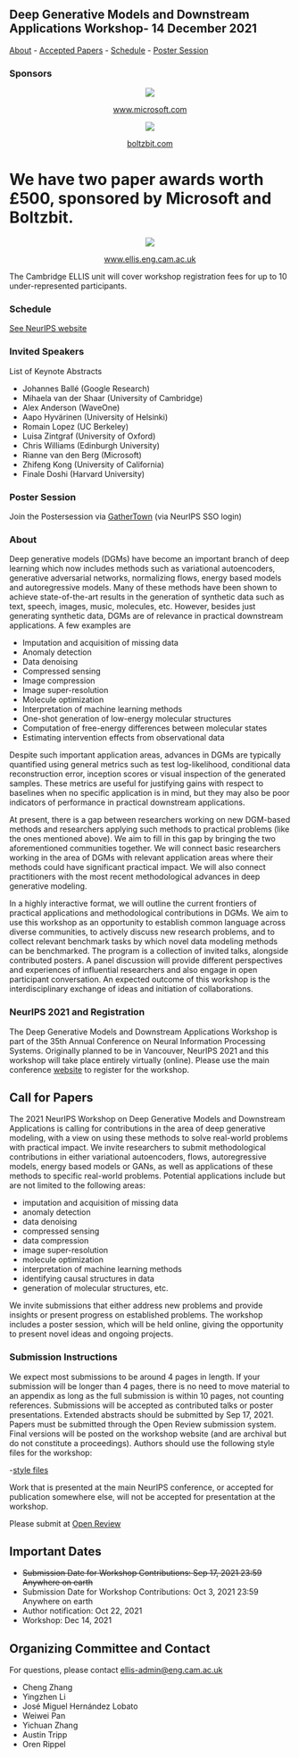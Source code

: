 ## Deep Generative Models and Downstream Applications Workshop- 14 December 2021

[About](#about) - [Accepted Papers](#accepted-papers) - [Schedule](#schedule) - [Poster Session](#poster-session)

### Sponsors
<p align="center">
<img src="https://user-images.githubusercontent.com/38696018/137133387-37a674a9-e397-4006-a21f-beb75c5cf770.jpg"> </p>
<p align="center"><a href="www.microsoft.com<">www.microsoft.com</a></p>
  

<p align="center">
  <img src="https://user-images.githubusercontent.com/38696018/137133589-1a5d3f07-170b-40d2-b35a-2ac731a5b36e.jpg"> </p>

 <p align="center"><a href="www.boltzbit.com<">boltzbit.com</a> </p>

# We have two paper awards worth £500, sponsored by Microsoft and Boltzbit.
<p align="center">
<img src="https://user-images.githubusercontent.com/38696018/137134329-8b61a92d-20a9-4dbf-9c1b-b95e3404d77b.png"> </p>
 <p align="center"><a href="www.ellis.eng.cam.ac.uk<">www.ellis.eng.cam.ac.uk</a></p>

The Cambridge ELLIS unit will cover workshop registration fees for up to 10 under-represented participants.

### Schedule 

[See NeurIPS website](https://neurips.cc)

### Invited Speakers

List of Keynote Abstracts

- Johannes Ballé (Google Research)
- Mihaela van der Shaar (University of Cambridge)
- Alex Anderson (WaveOne)
- Aapo Hyvärinen (University of Helsinki)
- Romain Lopez (UC Berkeley)
- Luisa Zintgraf (University of Oxford)
- Chris Williams (Edinburgh University)
- Rianne van den Berg (Microsoft)
- Zhifeng Kong (University of California)
- Finale Doshi (Harvard University)

### Poster Session

Join the Postersession via [GatherTown](https://www.gather.town) (via NeurIPS SSO login)

### About

Deep generative models (DGMs) have become an important branch of deep learning which now includes methods such as variational autoencoders, generative adversarial networks, normalizing flows, energy based models and autoregressive models. Many of these methods have been shown to achieve state-of-the-art results in the generation of synthetic data such as text, speech, images, music, molecules, etc. However, besides just generating synthetic data, DGMs are of relevance in practical downstream applications. A few examples are

- Imputation and acquisition of missing data
- Anomaly detection
- Data denoising
- Compressed sensing
- Image compression
- Image super-resolution
- Molecule optimization
- Interpretation of machine learning methods
- One-shot generation of low-energy molecular structures
- Computation of free-energy differences between molecular states
- Estimating intervention effects from observational data

Despite such important application areas, advances in DGMs are typically quantified using general metrics such as test log-likelihood, conditional data reconstruction error, inception scores or visual inspection of the generated samples. These metrics are useful for justifying gains with respect to baselines when no specific application is in mind, but they may also be poor indicators of performance in practical downstream applications.

At present, there is a gap between researchers working on new DGM-based methods and researchers applying such methods to practical problems (like the ones mentioned above). We aim to fill in this gap by bringing the two aforementioned communities together. We will connect basic researchers working in the area of DGMs with relevant application areas where their methods could have significant practical impact. We will also connect practitioners with the most recent methodological advances in deep generative modeling.

In a highly interactive format, we will outline the current frontiers of practical applications and methodological contributions in DGMs. We aim to use this workshop as an opportunity to establish common language across diverse communities, to actively discuss new research problems, and to collect relevant benchmark tasks by which novel data modeling methods can be benchmarked. The program is a collection of invited talks, alongside contributed posters. A panel discussion will provide different perspectives and experiences of influential researchers and also engage in open participant conversation. An expected outcome of this workshop is the interdisciplinary exchange of ideas and initiation of collaborations.

### NeurIPS 2021 and Registration

The Deep Generative Models and Downstream Applications Workshop is part of the 35th Annual Conference on Neural Information Processing Systems. Originally planned to be in Vancouver, NeurIPS 2021 and this workshop will take place entirely virtually (online). Please use the main conference [website](https://neurips.cc) to register for the workshop.

## Call for Papers

The 2021 NeurIPS Workshop on Deep Generative Models and Downstream Applications is calling for contributions in the area of deep generative modeling, with a view on using these methods to solve real-world problems with practical impact. We invite researchers to submit methodological contributions in either variational autoencoders, flows, autoregressive models, energy based models or GANs, as well as applications of these methods to specific real-world problems. Potential applications include but are not limited to the following areas: 
- imputation and acquisition of missing data
- anomaly detection
- data denoising
- compressed sensing
- data compression
- image super-resolution
- molecule optimization
- interpretation of machine learning methods
- identifying causal structures in data
- generation of molecular structures, etc. 

We invite submissions that either address new problems and provide insights or present progress on established problems. The workshop includes a poster session, which will be held online, giving the opportunity to present novel ideas and ongoing projects.

### Submission Instructions

We expect most submissions to be around 4 pages in length. If your submission will be longer than 4 pages, there is no need to move material to an appendix as long as the full submission is within 10 pages, not counting references. Submissions will be accepted as contributed talks or poster presentations. Extended abstracts should be submitted by Sep 17, 2021. Papers must be submitted through the Open Review submission system. Final versions will be posted on the workshop website (and are archival but do not constitute a proceedings). Authors should use the following style files for the workshop:

-[style files](https://github.com/dgms-and-applications/2021/raw/Workshop-Style/latex-dgms-apps.zip)

Work that is presented at the main NeurIPS conference, or accepted for publication somewhere else, will not be accepted for presentation at the workshop.

Please submit at [Open Review](https://openreview.net/group?id=NeurIPS.cc/2021/Workshop/DGMs_Applications)

## Important Dates

- <SPAN STYLE="text-decoration:line-through">Submission Date for Workshop Contributions: Sep 17, 2021 23:59 Anywhere on earth</SPAN> 
- Submission Date for Workshop Contributions: Oct 3, 2021 23:59 Anywhere on earth
- Author notification: Oct 22, 2021
- Workshop: Dec 14, 2021

## Organizing Committee and Contact

For questions, please contact [ellis-admin@eng.cam.ac.uk](ellis-admin@eng.cam.ac.uk)

- Cheng Zhang
- Yingzhen Li
- José Miguel Hernández Lobato
- Weiwei Pan
- Yichuan Zhang
- Austin Tripp
- Oren Rippel

